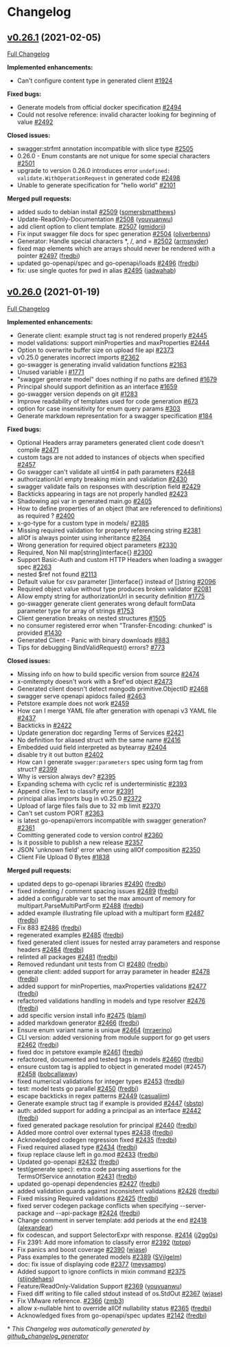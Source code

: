 # Changelog

## [v0.26.1](https://github.com/cloudentity/go-swagger/tree/v0.26.1) (2021-02-05)

[Full Changelog](https://github.com/cloudentity/go-swagger/compare/v0.26.0...v0.26.1)

**Implemented enhancements:**

- Can't configure content type in generated client [\#1924](https://github.com/cloudentity/go-swagger/issues/1924)

**Fixed bugs:**

- Generate models from official docker specification [\#2494](https://github.com/cloudentity/go-swagger/issues/2494)
- Could not resolve reference: invalid character looking for beginning of value [\#2492](https://github.com/cloudentity/go-swagger/issues/2492)

**Closed issues:**

- swagger:strfmt annotation incompatible with slice type [\#2505](https://github.com/cloudentity/go-swagger/issues/2505)
- 0.26.0 - Enum constants are not unique for some special characters [\#2501](https://github.com/cloudentity/go-swagger/issues/2501)
- upgrade to version 0.26.0 introduces error `undefined: validate.WithOperationRequest` in generated code [\#2498](https://github.com/cloudentity/go-swagger/issues/2498)
- Unable to generate specification for "hello world" [\#2101](https://github.com/cloudentity/go-swagger/issues/2101)

**Merged pull requests:**

- added sudo to debian install [\#2509](https://github.com/cloudentity/go-swagger/pull/2509) ([somersbmatthews](https://github.com/somersbmatthews))
- Update-ReadOnly-Documentation [\#2508](https://github.com/cloudentity/go-swagger/pull/2508) ([youyuanwu](https://github.com/youyuanwu))
- add client option to client template. [\#2507](https://github.com/cloudentity/go-swagger/pull/2507) ([gmidorii](https://github.com/gmidorii))
- Fix input swagger file docs for spec generation [\#2504](https://github.com/cloudentity/go-swagger/pull/2504) ([oliverbenns](https://github.com/oliverbenns))
- Generator: Handle special characters \*, /, and = [\#2502](https://github.com/cloudentity/go-swagger/pull/2502) ([armsnyder](https://github.com/armsnyder))
- fixed map elements which are arrays should never be rendered with a pointer [\#2497](https://github.com/cloudentity/go-swagger/pull/2497) ([fredbi](https://github.com/fredbi))
- updated go-openapi/spec and go-openapi/loads [\#2496](https://github.com/cloudentity/go-swagger/pull/2496) ([fredbi](https://github.com/fredbi))
- fix: use single quotes for pwd in alias [\#2495](https://github.com/cloudentity/go-swagger/pull/2495) ([jadwahab](https://github.com/jadwahab))

## [v0.26.0](https://github.com/cloudentity/go-swagger/tree/v0.26.0) (2021-01-19)

[Full Changelog](https://github.com/cloudentity/go-swagger/compare/v0.25.0...v0.26.0)

**Implemented enhancements:**

- Generate client: example struct tag is not rendered properly [\#2445](https://github.com/cloudentity/go-swagger/issues/2445)
- model validations: support minProperties and maxProperties [\#2444](https://github.com/cloudentity/go-swagger/issues/2444)
- Option to overwrite buffer size on upload file api  [\#2373](https://github.com/cloudentity/go-swagger/issues/2373)
- v0.25.0 generates incorrect imports [\#2362](https://github.com/cloudentity/go-swagger/issues/2362)
- go-swagger is generating invalid validation functions [\#2163](https://github.com/cloudentity/go-swagger/issues/2163)
- Unused variable i [\#1771](https://github.com/cloudentity/go-swagger/issues/1771)
- "swagger generate model" does nothing if no paths are defined [\#1679](https://github.com/cloudentity/go-swagger/issues/1679)
- Principal should support definition as an interface [\#1659](https://github.com/cloudentity/go-swagger/issues/1659)
- go-swagger version depends on git [\#1283](https://github.com/cloudentity/go-swagger/issues/1283)
- Improve readability of templates used for code generation [\#673](https://github.com/cloudentity/go-swagger/issues/673)
- option for case insensitivity for enum query params [\#303](https://github.com/cloudentity/go-swagger/issues/303)
- Generate markdown representation for a swagger specification [\#184](https://github.com/cloudentity/go-swagger/issues/184)

**Fixed bugs:**

- Optional Headers array parameters generated client code doesn't compile [\#2471](https://github.com/cloudentity/go-swagger/issues/2471)
- custom tags are not added to instances of objects when specified [\#2457](https://github.com/cloudentity/go-swagger/issues/2457)
- Go swagger can't validate all uint64 in path parameters [\#2448](https://github.com/cloudentity/go-swagger/issues/2448)
- authorizationUrl empty breaking mixin and validation [\#2430](https://github.com/cloudentity/go-swagger/issues/2430)
- swagger validate fails on responses with description field [\#2429](https://github.com/cloudentity/go-swagger/issues/2429)
- Backticks appearing in tags are not properly handled [\#2423](https://github.com/cloudentity/go-swagger/issues/2423)
- Shadowing api var in generated main.go [\#2405](https://github.com/cloudentity/go-swagger/issues/2405)
- How to define properties of an object \(that are referenced to definitions\) as required ? [\#2400](https://github.com/cloudentity/go-swagger/issues/2400)
- x-go-type for a custom type in models/ [\#2385](https://github.com/cloudentity/go-swagger/issues/2385)
- Missing required validation for property referencing string [\#2381](https://github.com/cloudentity/go-swagger/issues/2381)
- allOf is always pointer using inheritance [\#2364](https://github.com/cloudentity/go-swagger/issues/2364)
- Wrong generation for required object parameters [\#2330](https://github.com/cloudentity/go-swagger/issues/2330)
- Required, Non Nil map\[string\]interface{} [\#2300](https://github.com/cloudentity/go-swagger/issues/2300)
- Support Basic-Auth and custom HTTP Headers when loading a swagger spec [\#2263](https://github.com/cloudentity/go-swagger/issues/2263)
- nested  $ref not found [\#2113](https://github.com/cloudentity/go-swagger/issues/2113)
- Default value for csv parameter \[\]interface{} instead of \[\]string [\#2096](https://github.com/cloudentity/go-swagger/issues/2096)
- Required object value without type produces broken validator [\#2081](https://github.com/cloudentity/go-swagger/issues/2081)
- Allow empty string for authorizationUrl in security definition [\#1775](https://github.com/cloudentity/go-swagger/issues/1775)
- go-swagger generate client generates wrong default formData parameter type for array of strings [\#1753](https://github.com/cloudentity/go-swagger/issues/1753)
- Client generation breaks on nested structures [\#1505](https://github.com/cloudentity/go-swagger/issues/1505)
- no consumer registered error when "Transfer-Encoding: chunked" is provided [\#1430](https://github.com/cloudentity/go-swagger/issues/1430)
- Generated Client - Panic with binary downloads [\#883](https://github.com/cloudentity/go-swagger/issues/883)
- Tips for debugging BindValidRequest\(\) errors? [\#773](https://github.com/cloudentity/go-swagger/issues/773)

**Closed issues:**

- Missing info on how to build specific version from source [\#2474](https://github.com/cloudentity/go-swagger/issues/2474)
- x-omitempty doesn't work with a $ref'ed object [\#2473](https://github.com/cloudentity/go-swagger/issues/2473)
- Generated client doesn't detect mongodb primitive.ObjectID [\#2468](https://github.com/cloudentity/go-swagger/issues/2468)
- swagger serve openapi apidocs failed [\#2463](https://github.com/cloudentity/go-swagger/issues/2463)
- Petstore example does not work [\#2459](https://github.com/cloudentity/go-swagger/issues/2459)
- How can I merge YAML file after generation with openapi v3 YAML file [\#2437](https://github.com/cloudentity/go-swagger/issues/2437)
- Backticks in  [\#2422](https://github.com/cloudentity/go-swagger/issues/2422)
- Update generation doc regarding Terms of Services [\#2421](https://github.com/cloudentity/go-swagger/issues/2421)
- No definition for aliased struct with the same name [\#2416](https://github.com/cloudentity/go-swagger/issues/2416)
- Embedded uuid field interpreted as bytearray [\#2404](https://github.com/cloudentity/go-swagger/issues/2404)
- disable try it out button [\#2402](https://github.com/cloudentity/go-swagger/issues/2402)
- How can I generate `swagger:parameters` spec using form tag from struct? [\#2399](https://github.com/cloudentity/go-swagger/issues/2399)
- Why is version always dev? [\#2395](https://github.com/cloudentity/go-swagger/issues/2395)
- Expanding schema with cyclic ref is underterministic [\#2393](https://github.com/cloudentity/go-swagger/issues/2393)
- Append cline.Text  to classify error [\#2391](https://github.com/cloudentity/go-swagger/issues/2391)
- principal alias imports bug in v0.25.0 [\#2372](https://github.com/cloudentity/go-swagger/issues/2372)
- Upload of large files fails due to 32 mb limit [\#2370](https://github.com/cloudentity/go-swagger/issues/2370)
- Can't set custom PORT [\#2363](https://github.com/cloudentity/go-swagger/issues/2363)
- is latest go-openapi/errors incompatible with swagger generation? [\#2361](https://github.com/cloudentity/go-swagger/issues/2361)
- Comitting generated code to version control [\#2360](https://github.com/cloudentity/go-swagger/issues/2360)
- Is it possible to publish a new release [\#2357](https://github.com/cloudentity/go-swagger/issues/2357)
- JSON 'unknown field' error when using allOf composition [\#2350](https://github.com/cloudentity/go-swagger/issues/2350)
- Client File Upload 0 Bytes [\#1838](https://github.com/cloudentity/go-swagger/issues/1838)

**Merged pull requests:**

- updated deps to go-openapi libraries [\#2490](https://github.com/cloudentity/go-swagger/pull/2490) ([fredbi](https://github.com/fredbi))
- fixed indenting / comment spacing issues [\#2489](https://github.com/cloudentity/go-swagger/pull/2489) ([fredbi](https://github.com/fredbi))
- added a configurable var to set the max amount of memory for multipart.ParseMultiPartForm [\#2488](https://github.com/cloudentity/go-swagger/pull/2488) ([fredbi](https://github.com/fredbi))
- added example illustrating file upload with a multipart form [\#2487](https://github.com/cloudentity/go-swagger/pull/2487) ([fredbi](https://github.com/fredbi))
- Fix 883 [\#2486](https://github.com/cloudentity/go-swagger/pull/2486) ([fredbi](https://github.com/fredbi))
- regenerated examples [\#2485](https://github.com/cloudentity/go-swagger/pull/2485) ([fredbi](https://github.com/fredbi))
- fixed generated client issues for nested array parameters and response headers [\#2484](https://github.com/cloudentity/go-swagger/pull/2484) ([fredbi](https://github.com/fredbi))
- relinted all packages [\#2481](https://github.com/cloudentity/go-swagger/pull/2481) ([fredbi](https://github.com/fredbi))
- Removed redundant unit tests from CI [\#2480](https://github.com/cloudentity/go-swagger/pull/2480) ([fredbi](https://github.com/fredbi))
- generate client: added support for array parameter in header [\#2478](https://github.com/cloudentity/go-swagger/pull/2478) ([fredbi](https://github.com/fredbi))
- added support for minProperties, maxProperties validations [\#2477](https://github.com/cloudentity/go-swagger/pull/2477) ([fredbi](https://github.com/fredbi))
- refactored validations handling in models and type resolver [\#2476](https://github.com/cloudentity/go-swagger/pull/2476) ([fredbi](https://github.com/fredbi))
- add specific version install info [\#2475](https://github.com/cloudentity/go-swagger/pull/2475) ([blami](https://github.com/blami))
- added markdown generator [\#2466](https://github.com/cloudentity/go-swagger/pull/2466) ([fredbi](https://github.com/fredbi))
- Ensure enum variant name is unique [\#2464](https://github.com/cloudentity/go-swagger/pull/2464) ([mraerino](https://github.com/mraerino))
- CLI version: added versioning from module support for go get users [\#2462](https://github.com/cloudentity/go-swagger/pull/2462) ([fredbi](https://github.com/fredbi))
- fixed doc in petstore example [\#2461](https://github.com/cloudentity/go-swagger/pull/2461) ([fredbi](https://github.com/fredbi))
- refactored, documented and tested tags in models [\#2460](https://github.com/cloudentity/go-swagger/pull/2460) ([fredbi](https://github.com/fredbi))
- ensure custom tag is applied to object in generated model \(\#2457\) [\#2458](https://github.com/cloudentity/go-swagger/pull/2458) ([bobcallaway](https://github.com/bobcallaway))
- fixed numerical validations for integer types [\#2453](https://github.com/cloudentity/go-swagger/pull/2453) ([fredbi](https://github.com/fredbi))
- test: model tests go parallel [\#2450](https://github.com/cloudentity/go-swagger/pull/2450) ([fredbi](https://github.com/fredbi))
- escape backticks in regex patterns [\#2449](https://github.com/cloudentity/go-swagger/pull/2449) ([casualjim](https://github.com/casualjim))
- Generate example struct tag if example is provided [\#2447](https://github.com/cloudentity/go-swagger/pull/2447) ([sbstp](https://github.com/sbstp))
- auth: added support for adding a principal as an interface  [\#2442](https://github.com/cloudentity/go-swagger/pull/2442) ([fredbi](https://github.com/fredbi))
- fixed generated package resolution for principal [\#2440](https://github.com/cloudentity/go-swagger/pull/2440) ([fredbi](https://github.com/fredbi))
- Added more control over external types [\#2438](https://github.com/cloudentity/go-swagger/pull/2438) ([fredbi](https://github.com/fredbi))
- Acknowledged codegen regression fixed [\#2435](https://github.com/cloudentity/go-swagger/pull/2435) ([fredbi](https://github.com/fredbi))
- Fixed required aliased type [\#2434](https://github.com/cloudentity/go-swagger/pull/2434) ([fredbi](https://github.com/fredbi))
- fixup replace clause left in go.mod [\#2433](https://github.com/cloudentity/go-swagger/pull/2433) ([fredbi](https://github.com/fredbi))
- Updated go-openapi [\#2432](https://github.com/cloudentity/go-swagger/pull/2432) ([fredbi](https://github.com/fredbi))
- test\(generate spec\): extra code parsing assertions for the TermsOfService annotation [\#2431](https://github.com/cloudentity/go-swagger/pull/2431) ([fredbi](https://github.com/fredbi))
- updated go-openapi dependencies [\#2427](https://github.com/cloudentity/go-swagger/pull/2427) ([fredbi](https://github.com/fredbi))
- added validation guards against inconsistent validations [\#2426](https://github.com/cloudentity/go-swagger/pull/2426) ([fredbi](https://github.com/fredbi))
- Fixed missing Required validations [\#2425](https://github.com/cloudentity/go-swagger/pull/2425) ([fredbi](https://github.com/fredbi))
- fixed server codegen package conflicts when specifying --server-package and --api-package [\#2424](https://github.com/cloudentity/go-swagger/pull/2424) ([fredbi](https://github.com/fredbi))
- Change comment in server template: add periods at the end [\#2418](https://github.com/cloudentity/go-swagger/pull/2418) ([alexandear](https://github.com/alexandear))
- fix codescan, and support SelectorExpr with response. [\#2414](https://github.com/cloudentity/go-swagger/pull/2414) ([j2gg0s](https://github.com/j2gg0s))
- Fix 2391: Add more infomation to classify error [\#2392](https://github.com/cloudentity/go-swagger/pull/2392) ([tptpp](https://github.com/tptpp))
- Fix panics and boost coverage [\#2390](https://github.com/cloudentity/go-swagger/pull/2390) ([wjase](https://github.com/wjase))
- Pass examples to the generated models [\#2389](https://github.com/cloudentity/go-swagger/pull/2389) ([SVilgelm](https://github.com/SVilgelm))
- doc: fix issue of displaying code [\#2377](https://github.com/cloudentity/go-swagger/pull/2377) ([meysampg](https://github.com/meysampg))
- Added support to ignore conflicts in mixin command [\#2375](https://github.com/cloudentity/go-swagger/pull/2375) ([stijndehaes](https://github.com/stijndehaes))
- Feature/ReadOnly-Validation Support [\#2369](https://github.com/cloudentity/go-swagger/pull/2369) ([youyuanwu](https://github.com/youyuanwu))
- Fixed diff writing to file called stdout instead of os.StdOut [\#2367](https://github.com/cloudentity/go-swagger/pull/2367) ([wjase](https://github.com/wjase))
- Fix VMware reference. [\#2366](https://github.com/cloudentity/go-swagger/pull/2366) ([zmb3](https://github.com/zmb3))
- allow x-nullable hint to override allOf nullability status [\#2365](https://github.com/cloudentity/go-swagger/pull/2365) ([fredbi](https://github.com/fredbi))
- Acknowledged fixes from go-openapi/spec updates [\#2142](https://github.com/cloudentity/go-swagger/pull/2142) ([fredbi](https://github.com/fredbi))



\* *This Changelog was automatically generated by [github_changelog_generator](https://github.com/github-changelog-generator/github-changelog-generator)*
